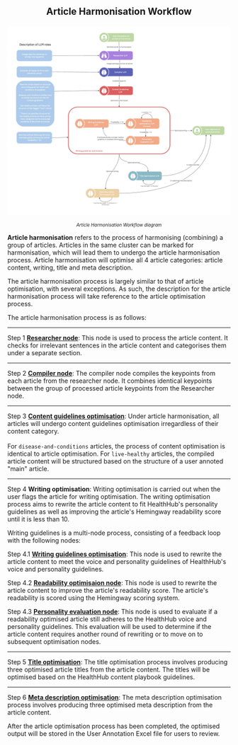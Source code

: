 <h2><p style="text-align: center;">Article Harmonisation Workflow</p></h2>

![Harmonisation Checks & Rewriting Workflow](../images/article_harmonisation_flow.jpg)

<p style="text-align: center; font-size: 10px;"><i>Article Harmonisation Workflow diagram</i></p>

**Article harmonisation** refers to the process of harmonising (combining) a group of articles. Articles in the same cluster can be marked for harmonisation, which will lead them to undergo the article harmonisation process. Article harmonisation will optimise all 4 article categories: article content, writing, title and meta description.

The article harmonisation process is largely similar to that of article optimisation, with several exceptions. As such, the description for the article harmonisation process will take reference to the article optimisation process.

The article harmonisation process is as follows:

---

Step 1 [**Researcher node**](./article-rewriting-nodes/researcher_node.md): This node is used to process the article content. It checks for irrelevant sentences in the article content and categorises them under a separate section. <br/>

---

Step 2 [**Compiler node**](./article-rewriting-nodes/compiler_node.md): The compiler node compiles the keypoints from each article from the researcher node. It combines identical keypoints between the group of processed article keypoints from the Researcher node.

---

Step 3 [**Content guidelines optimisation**](./article-rewriting-nodes/content_guidelines_optimisation.md): Under article harmonisation, all articles will undergo content guidelines optimisation irregardless of their content category.
<br/><br/>
For `disease-and-conditions` articles, the process of content optimisation is identical to article optimisation. For `live-healthy` articles, the compiled article content will be structured based on the structure of a user annoted "main" article.

---

Step 4 **Writing optimisation**: Writing optimisation is carried out when the user flags the article for writing optimisation. The writing optimisation process aims to rewrite the article content to fit HealthHub's personality guidelines as well as improving the article's Hemingway readability score until it is less than 10.

Writing guidelines is a multi-node process, consisting of a feedback loop with the following nodes:

Step 4.1 [**Writing guidelines optimisation**](./article-rewriting-nodes/writing_guidelines_optimisation.md): This node is used to rewrite the article content to meet the voice and personality guidelines of HealthHub's voice and personality guidelines.

Step 4.2 [**Readability optimisaion node**](./article-rewriting-nodes/readability_optimisation.md): This node is used to rewrite the article content to improve the article's readability score. The article's readability is scored using the Hemingway scoring system.

Step 4.3 [**Personality evaluation node**](./article-rewriting-nodes/personality_evaluation.md): This node is used to evaluate if a readability optimised article still adheres to the HealthHub voice and personality guidelines. This evaluation will be used to determine if the article content requires another round of rewriting or to move on to subsequent optimisation nodes.

---

Step 5 [**Title optimisation**](./article-rewriting-nodes/title_optimisation.md): The title optimisation process involves producing three optimised article titles from the article content. The titles will be optimised based on the HealthHub content playbook guidelines.

---

Step 6 [**Meta description optimisation**](./article-rewriting-nodes/meta_desc_optimisation.md): The meta description optimisation process involves producing three optimised meta description from the article content.

After the article optimisation process has been completed, the optimised output will be stored in the User Annotation Excel file for users to review.
